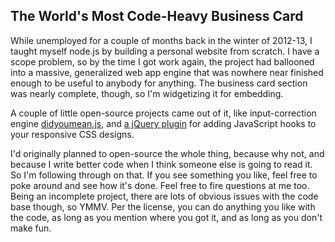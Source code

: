 ## The World's Most Code-Heavy Business Card

While unemployed for a couple of months back in the winter of 2012-13, I
taught myself node.js by building a personal website from scratch. I have
a scope problem, so by the time I got work again, the project had ballooned
into a massive, generalized web app engine that was nowhere near finished
enough to be useful to anybody for anything. The business card section was
nearly complete, though, so I'm widgetizing it for embedding.

A couple of little open-source projects came out of it, like input-correction
engine [didyoumean.js](https://github.com/dcporter/didyoumean.js), and
[a jQuery plugin](https://github.com/dcporter/jrespond) for adding JavaScript
hooks to your responsive CSS designs.

I'd originally planned to open-source the whole thing, because why not, and
because I write better code when I think someone else is going to read it.
So I'm following through on that. If you see something you like, feel free to
poke around and see how it's done. Feel free to fire questions at me too.
Being an incomplete project, there are lots of obvious issues with the code
base though, so YMMV. Per the license, you can do anything you like with the
code, as long as you mention where you got it, and as long as you don't make
fun.
